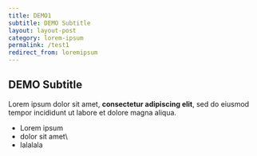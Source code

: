 ```yaml
---
title: DEMO1
subtitle: DEMO Subtitle
layout: layout-post
category: lorem-ipsum
permalink: /test1
redirect_from: loremipsum
---
```

## DEMO Subtitle

Lorem ipsum dolor sit amet, **consectetur adipiscing elit**, sed do eiusmod tempor incididunt ut labore et dolore magna aliqua.

*   Lorem ipsum
*   dolor sit amet\\
*   lalalala
